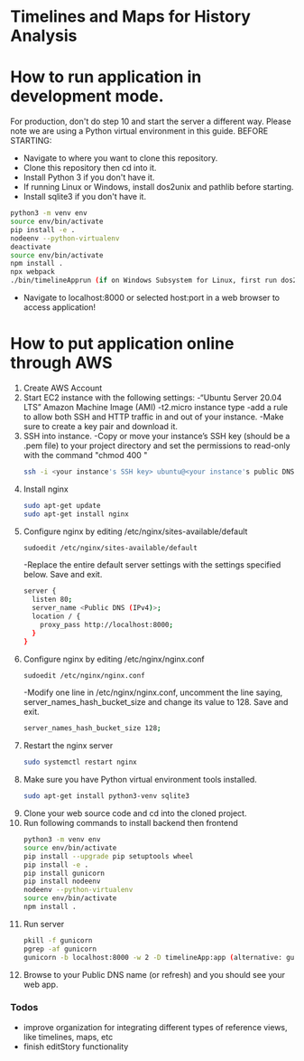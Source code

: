 # Timelines and Maps for History Analysis

# How to run application in development mode.
For production, don't do step 10 and start the server a different way. Please note we are using a Python virtual environment in this guide. BEFORE STARTING:

  - Navigate to where you want to clone this repository.
  - Clone this repository then cd into it.
  - Install Python 3 if you don't have it.
  - If running Linux or Windows, install dos2unix and pathlib before starting.
  - Install sqlite3 if you don't have it.
```sh
python3 -m venv env
source env/bin/activate
pip install -e .
nodeenv --python-virtualenv
deactivate
source env/bin/activate
npm install .
npx webpack
./bin/timelineApprun (if on Windows Subsystem for Linux, first run dos2unix ./bin/timelineApprun)
```
  - Navigate to localhost:8000 or selected host:port in a web browser to access application!

# How to put application online through AWS

1. Create AWS Account
2. Start EC2 instance with the following settings:
    -“Ubuntu Server 20.04 LTS” Amazon Machine Image (AMI)
    -t2.micro instance type
    -add a rule to allow both SSH and HTTP traffic in and out of your instance.
    -Make sure to create a key pair and download it.
3. SSH into instance.
    -Copy or move your instance’s SSH key (should be a .pem file) to your project directory and set the permissions to read-only with the command "chmod 400 <your SSH key>"
    ```sh
    ssh -i <your instance's SSH key> ubuntu@<your instance's public DNS>
    ```
4. Install nginx
    ```sh
    sudo apt-get update
    sudo apt-get install nginx
    ```
5. Configure nginx by editing /etc/nginx/sites-available/default
    ```sh
    sudoedit /etc/nginx/sites-available/default
    ```
    -Replace the entire default server settings with the settings specified below. Save and exit.
    ```sh
    server {
      listen 80;
      server_name <Public DNS (IPv4)>;
      location / {
        proxy_pass http://localhost:8000;
      }
    }
    ```
6. Configure nginx by editing /etc/nginx/nginx.conf
    ```sh
    sudoedit /etc/nginx/nginx.conf
    ```
    -Modify one line in /etc/nginx/nginx.conf, uncomment the line saying, server_names_hash_bucket_size and change its value to 128. Save and exit.
    ```sh
    server_names_hash_bucket_size 128;
    ```
7. Restart the nginx server
    ```sh
    sudo systemctl restart nginx
    ```
8. Make sure you have Python virtual environment tools installed.
    ```sh
    sudo apt-get install python3-venv sqlite3
    ```
9. Clone your web source code and cd into the cloned project.
10. Run following commands to install backend then frontend
    ```sh
    python3 -m venv env
    source env/bin/activate
    pip install --upgrade pip setuptools wheel
    pip install -e .
    pip install gunicorn
    pip install nodeenv
    nodeenv --python-virtualenv
    source env/bin/activate
    npm install .
    ```
11. Run server
    ```sh
    pkill -f gunicorn
    pgrep -af gunicorn
    gunicorn -b localhost:8000 -w 2 -D timelineApp:app (alternative: gunicorn -b localhost:8000 -w 2 timelineApp:app --log-level debug)
    ```
12. Browse to your Public DNS name (or refresh) and you should see your web app.

### Todos

 - improve organization for integrating different types of reference views, like timelines, maps, etc
 - finish editStory functionality
